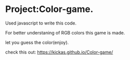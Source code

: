 # Project:Color-game.

Used javascript to write this code. 

For better understaning of RGB colors this game is made.

let you guess the color(enjoy).

check this out: https://kickas.github.io/Color-game/
